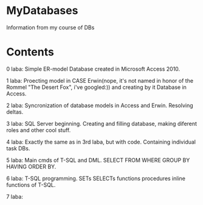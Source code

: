 # MyDatabases
Information from my course of DBs

# Contents

0 laba: Simple ER-model Database created in Microsoft Access 2010.

1 laba: Proecting model in CASE Erwin(nope, it's not named in honor of the Rommel "The Desert Fox", i've googled:)) and creating by it Database in Access.

2 laba: Syncronization of database models in Access and Erwin. Resolving deltas.

3 laba: SQL Server beginning. Creating and filling database, making diferent roles and other cool stuff.

4 laba: Exactly the same as in 3rd laba, but with code. Containing individual task DBs.

5 laba: Main cmds of T-SQL and DML. SELECT FROM WHERE GROUP BY HAVING ORDER BY.

6 laba: T-SQL programming. SETs SELECTs functions procedures inline functions of T-SQL.

7 laba: